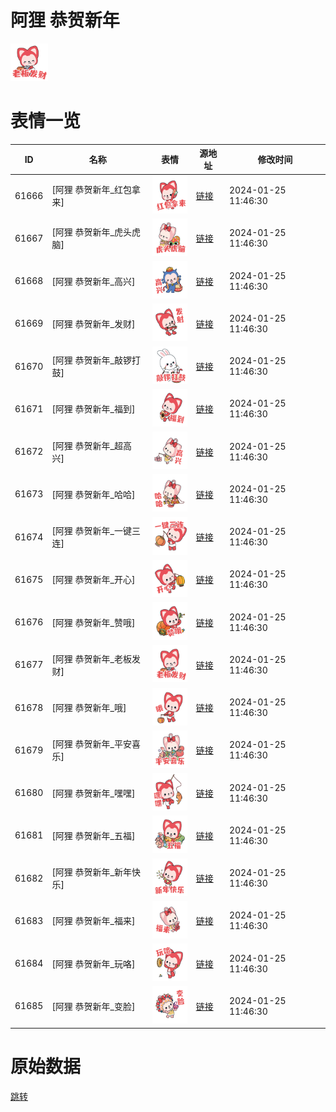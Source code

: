 # 阿狸 恭贺新年

<img src="./cover.png" height="60" alt="cover" />

# 表情一览

|ID|名称|表情|源地址|修改时间|
|----|----|----|----|----|
|61666|[阿狸 恭贺新年_红包拿来]|<img src="./pic/061666_%5B阿狸 恭贺新年_红包拿来%5D.png" height="60" alt="红包拿来"/>|[链接](https://i0.hdslb.com/bfs/garb/0c722fd99d461adea4f44b312a98950d075bedab.png)|2024-01-25 11:46:30|
|61667|[阿狸 恭贺新年_虎头虎脑]|<img src="./pic/061667_%5B阿狸 恭贺新年_虎头虎脑%5D.png" height="60" alt="虎头虎脑"/>|[链接](https://i0.hdslb.com/bfs/garb/61d88ea5721d34b06b9cde6e6d6a5ea6253f1a6a.png)|2024-01-25 11:46:30|
|61668|[阿狸 恭贺新年_高兴]|<img src="./pic/061668_%5B阿狸 恭贺新年_高兴%5D.png" height="60" alt="高兴"/>|[链接](https://i0.hdslb.com/bfs/garb/387557fd4d71e24eeaf100d32c36d0b2ec4beb6f.png)|2024-01-25 11:46:30|
|61669|[阿狸 恭贺新年_发财]|<img src="./pic/061669_%5B阿狸 恭贺新年_发财%5D.png" height="60" alt="发财"/>|[链接](https://i0.hdslb.com/bfs/garb/6070f573a1e3bba9540002ef50833f9634e3bd08.png)|2024-01-25 11:46:30|
|61670|[阿狸 恭贺新年_敲锣打鼓]|<img src="./pic/061670_%5B阿狸 恭贺新年_敲锣打鼓%5D.png" height="60" alt="敲锣打鼓"/>|[链接](https://i0.hdslb.com/bfs/garb/21eec4c206a8e5215329076d024ba6bd35e1e18a.png)|2024-01-25 11:46:30|
|61671|[阿狸 恭贺新年_福到]|<img src="./pic/061671_%5B阿狸 恭贺新年_福到%5D.png" height="60" alt="福到"/>|[链接](https://i0.hdslb.com/bfs/garb/bfce1d03522fd40c67ad6e195598e48562305d27.png)|2024-01-25 11:46:30|
|61672|[阿狸 恭贺新年_超高兴]|<img src="./pic/061672_%5B阿狸 恭贺新年_超高兴%5D.png" height="60" alt="超高兴"/>|[链接](https://i0.hdslb.com/bfs/garb/af4cd7ab569a9e0b51ab7da6a88166a365fd7013.png)|2024-01-25 11:46:30|
|61673|[阿狸 恭贺新年_哈哈]|<img src="./pic/061673_%5B阿狸 恭贺新年_哈哈%5D.png" height="60" alt="哈哈"/>|[链接](https://i0.hdslb.com/bfs/garb/d3c5f99e27940544944c70432f23e63b66f7bf7e.png)|2024-01-25 11:46:30|
|61674|[阿狸 恭贺新年_一键三连]|<img src="./pic/061674_%5B阿狸 恭贺新年_一键三连%5D.png" height="60" alt="一键三连"/>|[链接](https://i0.hdslb.com/bfs/garb/18292134548545756201b5fd5c12bd9dd7964dce.png)|2024-01-25 11:46:30|
|61675|[阿狸 恭贺新年_开心]|<img src="./pic/061675_%5B阿狸 恭贺新年_开心%5D.png" height="60" alt="开心"/>|[链接](https://i0.hdslb.com/bfs/garb/ad9dcecbc81bcd2bd0628af147dc230a5de242dd.png)|2024-01-25 11:46:30|
|61676|[阿狸 恭贺新年_赞哦]|<img src="./pic/061676_%5B阿狸 恭贺新年_赞哦%5D.png" height="60" alt="赞哦"/>|[链接](https://i0.hdslb.com/bfs/garb/e6224677b16e2be769c72b5c7c427943176cc65f.png)|2024-01-25 11:46:30|
|61677|[阿狸 恭贺新年_老板发财]|<img src="./pic/061677_%5B阿狸 恭贺新年_老板发财%5D.png" height="60" alt="老板发财"/>|[链接](https://i0.hdslb.com/bfs/garb/6e1bed2475a356bf00d19d81b37f3011f79d2db5.png)|2024-01-25 11:46:30|
|61678|[阿狸 恭贺新年_哦]|<img src="./pic/061678_%5B阿狸 恭贺新年_哦%5D.png" height="60" alt="哦"/>|[链接](https://i0.hdslb.com/bfs/garb/ffa3bc690ffc506aabedc29433a83d910322132f.png)|2024-01-25 11:46:30|
|61679|[阿狸 恭贺新年_平安喜乐]|<img src="./pic/061679_%5B阿狸 恭贺新年_平安喜乐%5D.png" height="60" alt="平安喜乐"/>|[链接](https://i0.hdslb.com/bfs/garb/4d32b68bea4a4bc2e0aaecd1caa4053f4d2765d6.png)|2024-01-25 11:46:30|
|61680|[阿狸 恭贺新年_嘿嘿]|<img src="./pic/061680_%5B阿狸 恭贺新年_嘿嘿%5D.png" height="60" alt="嘿嘿"/>|[链接](https://i0.hdslb.com/bfs/garb/ec19a20b76fe0a7833ae5a8820bb008ee7671560.png)|2024-01-25 11:46:30|
|61681|[阿狸 恭贺新年_五福]|<img src="./pic/061681_%5B阿狸 恭贺新年_五福%5D.png" height="60" alt="五福"/>|[链接](https://i0.hdslb.com/bfs/garb/9b1862ed7e36e2af7eaf33564eec23f74cf85f90.png)|2024-01-25 11:46:30|
|61682|[阿狸 恭贺新年_新年快乐]|<img src="./pic/061682_%5B阿狸 恭贺新年_新年快乐%5D.png" height="60" alt="新年快乐"/>|[链接](https://i0.hdslb.com/bfs/garb/383cf3a51650cb7d9783e831a526f2f10dff26b8.png)|2024-01-25 11:46:30|
|61683|[阿狸 恭贺新年_福来]|<img src="./pic/061683_%5B阿狸 恭贺新年_福来%5D.png" height="60" alt="福来"/>|[链接](https://i0.hdslb.com/bfs/garb/ecb4a27a94a076787c05d779103cb3ee2155916d.png)|2024-01-25 11:46:30|
|61684|[阿狸 恭贺新年_玩咯]|<img src="./pic/061684_%5B阿狸 恭贺新年_玩咯%5D.png" height="60" alt="玩咯"/>|[链接](https://i0.hdslb.com/bfs/garb/706bdbbdfe29b0c8ca1f43e9bda975a09779965f.png)|2024-01-25 11:46:30|
|61685|[阿狸 恭贺新年_变脸]|<img src="./pic/061685_%5B阿狸 恭贺新年_变脸%5D.png" height="60" alt="变脸"/>|[链接](https://i0.hdslb.com/bfs/garb/10e61b53554c71d02eb40fae0818bcf03f13bca7.png)|2024-01-25 11:46:30|

# 原始数据

[跳转](./raw.json)

